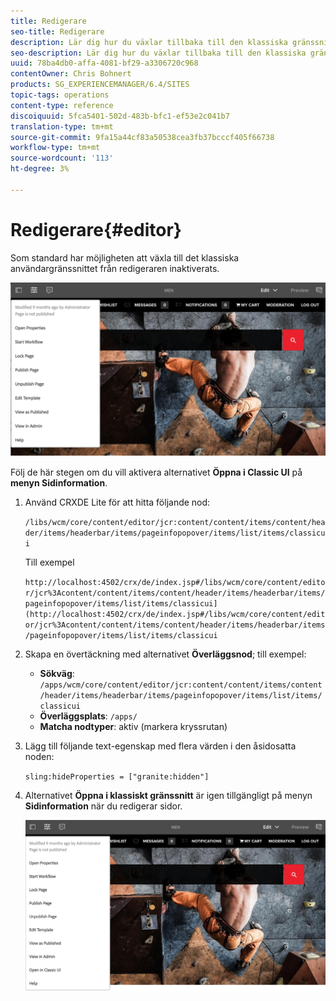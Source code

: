 ```yaml
---
title: Redigerare
seo-title: Redigerare
description: Lär dig hur du växlar tillbaka till den klassiska gränssnittsredigeraren.
seo-description: Lär dig hur du växlar tillbaka till den klassiska gränssnittsredigeraren.
uuid: 78ba4db0-affa-4081-bf29-a3306720c968
contentOwner: Chris Bohnert
products: SG_EXPERIENCEMANAGER/6.4/SITES
topic-tags: operations
content-type: reference
discoiquuid: 5fca5401-502d-483b-bfc1-ef53e2c041b7
translation-type: tm+mt
source-git-commit: 9fa15a44cf83a50538cea3fb37bcccf405f66738
workflow-type: tm+mt
source-wordcount: '113'
ht-degree: 3%

---
```



# Redigerare{#editor}

Som standard har möjligheten att växla till det klassiska användargränssnittet från redigeraren inaktiverats.

![chlimage_1-9](assets/chlimage_1-9.png)

Följ de här stegen om du vill aktivera alternativet **Öppna i Classic UI** på **menyn Sidinformation**.

1. Använd CRXDE Lite för att hitta följande nod:

   `/libs/wcm/core/content/editor/jcr:content/content/items/content/header/items/headerbar/items/pageinfopopover/items/list/items/classicui`

   Till exempel

   `http://localhost:4502/crx/de/index.jsp#/libs/wcm/core/content/editor/jcr%3Acontent/content/items/content/header/items/headerbar/items/pageinfopopover/items/list/items/classicui](http://localhost:4502/crx/de/index.jsp#/libs/wcm/core/content/editor/jcr%3Acontent/content/items/content/header/items/headerbar/items/pageinfopopover/items/list/items/classicui`

1. Skapa en övertäckning med alternativet **Överläggsnod**; till exempel:

   * **Sökväg**:  `/apps/wcm/core/content/editor/jcr:content/content/items/content/header/items/headerbar/items/pageinfopopover/items/list/items/classicui`
   * **Överläggsplats**:  `/apps/`
   * **Matcha nodtyper**: aktiv (markera kryssrutan)

1. Lägg till följande text-egenskap med flera värden i den åsidosatta noden:

   `sling:hideProperties = ["granite:hidden"]`

1. Alternativet **Öppna i klassiskt gränssnitt** är igen tillgängligt på menyn **Sidinformation** när du redigerar sidor.

   ![chlimage_1-10](assets/chlimage_1-10.png)

